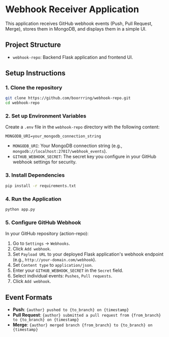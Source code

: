 # Webhook Receiver Application

This application receives GitHub webhook events (Push, Pull Request, Merge), stores them in MongoDB, and displays them in a simple UI.

## Project Structure

- `webhook-repo`: Backend Flask application and frontend UI.

## Setup Instructions

### 1. Clone the repository

```bash
git clone https://github.com/boorrring/webhook-repo.git
cd webhook-repo
```

### 2. Set up Environment Variables

Create a `.env` file in the `webhook-repo` directory with the following content:

```
MONGODB_URI=your_mongodb_connection_string
```

- `MONGODB_URI`: Your MongoDB connection string (e.g., `mongodb://localhost:27017/webhook_events`).
- `GITHUB_WEBHOOK_SECRET`: The secret key you configure in your GitHub webhook settings for security.

### 3. Install Dependencies

```bash
pip install -r requirements.txt
```

### 4. Run the Application

```bash
python app.py
```

### 5. Configure GitHub Webhook

In your GitHub repository (action-repo):

1. Go to `Settings` -> `Webhooks`.
2. Click `Add webhook`.
3. Set `Payload URL` to your deployed Flask application's webhook endpoint (e.g., `http://your-domain.com/webhook`).
4. Set `Content type` to `application/json`.
5. Enter your `GITHUB_WEBHOOK_SECRET` in the `Secret` field.
6. Select individual events: `Pushes`, `Pull requests`.
7. Click `Add webhook`.

## Event Formats

- **Push**: `{author} pushed to {to_branch} on {timestamp}`
- **Pull Request**: `{author} submitted a pull request from {from_branch} to {to_branch} on {timestamp}`
- **Merge**: `{author} merged branch {from_branch} to {to_branch} on {timestamp}`



